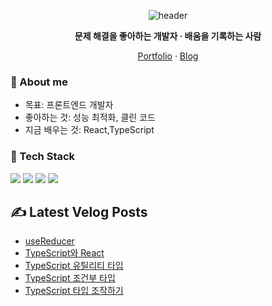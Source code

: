 <!-- ===== Hero ===== -->
<!-- 중앙 정렬 헤더와 짧은 슬로건 -->
<div align="center">
  <!-- 헤더 배너 -->
<p align="center">
  <img src="https://capsule-render.vercel.app/api?type=waving&color=0:7F7FD5,50:86A8E7,100:91EAE4&height=200&section=header&text=Frontend%20Developer%20김민석&fontSize=36&fontAlignY=35&animation=fadeIn" alt="header" />
</p>
  <p><b>문제 해결을 좋아하는 개발자 · 배움을 기록하는 사람</b></p>
  <!-- 퀵 링크 -->
  <p>
    <a href="https://portpolio-10012.vercel.app/">Portfolio</a> ·
    <a href="https://velog.io/@10012/posts">Blog</a> 
  </p>
</div>

<!-- ===== 소개 ===== -->
### 👋 About me
- 목표: 프론트엔드 개발자
- 좋아하는 것: 성능 최적화, 클린 코드
- 지금 배우는 것: React,TypeScript

<!-- ===== 기술 스택 ===== -->
### 🧰 Tech Stack
<!-- 뱃지형 아이콘: shields.io + simple-icons -->
<p>
  <img src="https://img.shields.io/badge/TypeScript-3178C6?logo=typescript&logoColor=white" />
  <img src="https://img.shields.io/badge/React-20232a?logo=react&logoColor=61DAFB" />
  <img src="https://img.shields.io/badge/Node.js-339933?logo=nodedotjs&logoColor=white" />
  <img src="https://img.shields.io/badge/TailwindCSS-06B6D4?logo=tailwindcss&logoColor=white" />
</p>

## ✍️ Latest Velog Posts
<!-- BLOG-POST-LIST:START -->
- [useReducer](https://velog.io/@10012/useReducer)
- [TypeScript와 React](https://velog.io/@10012/TypeScript%EC%99%80-React)
- [TypeScript 유틸리티 타입](https://velog.io/@10012/TypeScript-%EC%9C%A0%ED%8B%B8%EB%A6%AC%ED%8B%B0-%ED%83%80%EC%9E%85)
- [TypeScript 조건부 타입](https://velog.io/@10012/TypeScript-%EC%A1%B0%EA%B1%B4%EB%B6%80-%ED%83%80%EC%9E%85)
- [TypeScript 타입 조작하기](https://velog.io/@10012/TypeScript-%ED%83%80%EC%9E%85-%EC%A1%B0%EC%9E%91%ED%95%98%EA%B8%B0)
<!-- BLOG-POST-LIST:END -->

